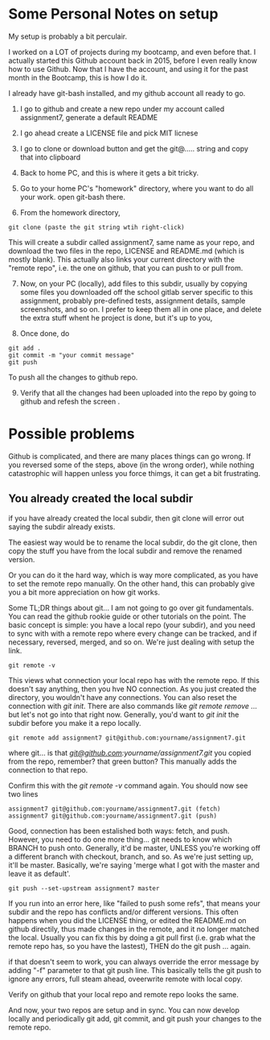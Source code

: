 # Some Personal Notes on setup

My setup is probably a bit perculair. 

I worked on a LOT of projects during my bootcamp, and even before that. I actually started this Github account back in 2015, before I even really know how to use Github. Now that I have the account, and using it for the past month in the Bootcamp, this is how I do it.

I already have git-bash installed, and my github account all ready to go. 

1) I go to github and create a new repo under my account called assignment7, generate a default README

2) I go ahead create a LICENSE file and pick MIT licnese

3) I go to clone or download button and get the git@..... string and copy that into clipboard 

4) Back to home PC, and this is where it gets a bit tricky. 

5) Go to your home PC's "homework" directory, where you want to do all your work. open git-bash there. 

6) From the homework directory, 

```
git clone (paste the git string wtih right-click)
```

This will create a subdir called assignment7, same name as your repo, and download the two files in the repo, LICENSE and README.md (which is mostly blank). This actually also links your current directory with the "remote repo", i.e. the one on github, that you can push to or pull from. 

7) Now, on your PC (locally), add files to this subdir, usually by copying some files you downloaded off the school gitlab server specific to this assignment, probably pre-defined tests, assignment details, sample screenshots, and so on. I prefer to keep them all in one place, and delete the extra stuff whent he project is done, but it's up to you, 

8) Once done, do

```
git add .
git commit -m "your commit message"
git push
```

To push all the changes to github repo. 

9) Verify that all the changes had been uploaded into the repo by going to github and refesh the screen . 

# Possible problems

Github is complicated, and there are many places things can go wrong. If you reversed some of the steps, above (in the wrong order), while nothing catastrophic will happen unless you force thimgs, it can get a bit frustrating. 

## You already created the local subdir

if you have already created the local subdir, then git clone will error out saying the subdir already exists. 

The easiest way would be to rename the local subdir, do the git clone, then copy the stuff you have from the local subdir and remove the renamed version. 

Or you can do it the hard way, which is way more complicated, as you have to set the remote repo manually. On the other hand, this can probably give you a bit more appreciation on how git works. 

Some TL;DR things about git... I am not going to go over git fundamentals. You can read the github rookie guide or other tutorials on the point. The basic concept is simple: you have a local repo (your subdir), and you need to sync with with a remote repo where every change can be tracked, and if necessary, reversed, merged, and so on. We're just dealing with setup the link. 

```
git remote -v
```

This views what connection your local repo has with the remote repo. If this doesn't say anything, then you hve NO connection. As you just created the directory, you wouldn't have any connections. You can also reset the connection with *git init*. There are also commands like *git remote remove ...* but let's not go into that right now. Generally, you'd want to *git init* the subdir before you make it a repo locally. 

```
git remote add assignment7 git@github.com:yourname/assignment7.git
```

where git... is that *git@github.com:yourname/assignment7.git* you copied from the repo, remember? that green button? This manually adds the connection to that repo. 

Confirm this with the *git remote -v* command again. You should now see two lines

```
assignment7 git@github.com:yourname/assignment7.git (fetch)
assignment7 git@github.com:yourname/assignment7.git (push)
```

Good, connection has been estalished both ways: fetch, and push. However, you need to do one more thing... git needs to know which BRANCH to push onto. Generally, it'd be master, UNLESS you're working off a different branch with checkout, branch, and so. As we're just setting up, it'll be master. Basically, we're saying 'merge what I got with the master and leave it as default'. 

```
git push --set-upstream assignment7 master
```

If you run into an error here, like "failed to push some refs", that means your subdir and the repo has conflicts and/or different versions. This often happens when you did the LICENSE thing, or edited the README.md on github directily, thus made changes in the remote, and it no longer matched the local. Usually you can fix this by doing a git pull first (i.e. grab what the remote repo has, so you have the lastest), THEN do the git push ... again.  

if that doesn't seem to work, you can always override the error message by adding "-f" parameter to that git push line. This basically tells the git push to ignore any errors, full steam ahead, oveerwrite remote with local copy. 

Verify on github that your local repo and remote repo looks the same. 

And now, your two repos are setup and in sync. You can now develop locally and periodically git add, git commit, and git push your changes to the remote repo. 
